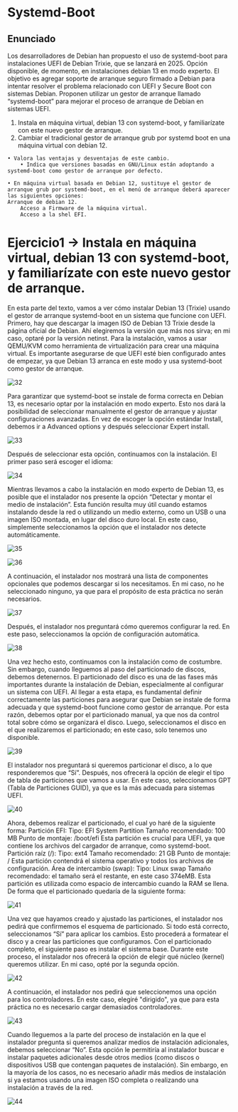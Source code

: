 # Systemd-Boot

## Enunciado

Los desarrolladores de Debian han propuesto el uso de systemd-boot para instalaciones UEFI de Debian Trixie, que se lanzará en 2025. Opción disponible, de momento, en instalaciones debian 13 en modo experto. El objetivo es agregar soporte de arranque seguro firmado a Debian para intentar resolver el problema relacionado con UEFI y Secure Boot con sistemas Debian. Proponen utilizar un gestor de arranque llamado “systemd-boot” para mejorar el proceso de arranque de Debian en sistemas UEFI.

1. Instala en máquina virtual, debian 13 con systemd-boot, y familiarízate con este nuevo gestor de arranque.
2. Cambiar el tradicional gestor de arranque grub por systemd boot en una máquina virtual con debian 12.

```
• Valora las ventajas y desventajas de este cambio.
    • Indica que versiones basadas en GNU/Linux están adoptando a systemd-boot como gestor de arranque por defecto.
```

```
• En máquina virtual basada en Debian 12, sustituye el gestor de arranque grub por systemd-boot, en el menú de arranque deberá aparecer las siguientes opciones:
Arranque de debian 12.
    Acceso a Firmware de la máquina virtual.
    Acceso a la shel EFI.
```

# Ejercicio1 → Instala en máquina virtual, debian 13 con systemd-boot, y familiarízate con este nuevo gestor de arranque.

En esta parte del texto, vamos a ver cómo instalar Debian 13 (Trixie) usando el gestor de arranque systemd-boot en un sistema que funcione con UEFI.
Primero, hay que descargar la imagen ISO de Debian 13 Trixie desde la página oficial de Debian. Ahí elegiremos la versión que más nos sirva; en mi caso, optaré por la versión netinst.
Para la instalación, vamos a usar QEMU/KVM como herramienta de virtualización para crear una máquina virtual. Es importante asegurarse de que UEFI esté bien configurado antes de empezar, ya que Debian 13 arranca en este modo y usa systemd-boot como gestor de arranque.

![32](ldap/32.png)


Para garantizar que systemd-boot se instale de forma correcta en Debian 13, es necesario optar por la instalación en modo experto. Esto nos dará la posibilidad de seleccionar manualmente el gestor de arranque y ajustar configuraciones avanzadas.
En vez de escoger la opción estándar Install, debemos ir a Advanced options y después seleccionar Expert install.

![33](ldap/33.png)

Después de seleccionar esta opción, continuamos con la instalación. El primer paso será escoger el idioma:

![34](ldap/34.png)

Mientras llevamos a cabo la instalación en modo experto de Debian 13, es posible que el instalador nos presente la opción “Detectar y montar el medio de instalación”. Esta función resulta muy útil cuando estamos instalando desde la red o utilizando un medio externo, como un USB o una imagen ISO montada, en lugar del disco duro local. En este caso, simplemente seleccionamos la opción que el instalador nos detecte automáticamente.

![35](ldap/35.png)

![36](ldap/36.png)

A continuación, el instalador nos mostrará una lista de componentes opcionales que podemos descargar si los necesitamos. En mi caso, no he seleccionado ninguno, ya que para el propósito de esta práctica no serán necesarios.


![37](ldap/37.png)

Después, el instalador nos preguntará cómo queremos configurar la red. En este paso, seleccionamos la opción de configuración automática.

![38](ldap/38.png)

Una vez hecho esto, continuamos con la instalación como de costumbre. Sin embargo, cuando lleguemos al paso del particionado de discos, debemos detenernos.
El particionado del disco es una de las fases más importantes durante la instalación de Debian, especialmente al configurar un sistema con UEFI. Al llegar a esta etapa, es fundamental definir correctamente las particiones para asegurar que Debian se instale de forma adecuada y que systemd-boot funcione como gestor de arranque.
Por esta razón, debemos optar por el particionado manual, ya que nos da control total sobre cómo se organizará el disco.
Luego, seleccionamos el disco en el que realizaremos el particionado; en este caso, solo tenemos uno disponible.

![39](ldap/39.png)

El instalador nos preguntará si queremos particionar el disco, a lo que responderemos que “Sí”. Después, nos ofrecerá la opción de elegir el tipo de tabla de particiones que vamos a usar. En este caso, seleccionamos GPT (Tabla de Particiones GUID), ya que es la más adecuada para sistemas UEFI.

![40](ldap/40.png)

Ahora, debemos realizar el particionado, el cual yo haré de la siguiente forma:
Partición EFI: 
Tipo: EFI System Partition 
Tamaño recomendado: 100 MB
Punto de montaje: /boot/efi 
Esta partición es crucial para UEFI, ya que contiene los archivos del cargador de arranque, como systemd-boot. 
Partición raíz (/): 
Tipo: ext4 
Tamaño recomendado: 21 GB
Punto de montaje: / 
Esta partición contendrá el sistema operativo y todos los archivos de configuración. 
Área de intercambio (swap): 
Tipo: Linux swap 
Tamaño recomendado: el tamaño será el restante, en este caso 374eMB. 
Esta partición es utilizada como espacio de intercambio cuando la RAM se llena. 
De forma que el particionado quedaría de la siguiente forma:

![41](ldap/41.png)

Una vez que hayamos creado y ajustado las particiones, el instalador nos pedirá que confirmemos el esquema de particionado. Si todo está correcto, seleccionamos “Sí” para aplicar los cambios. Esto procederá a formatear el disco y a crear las particiones que configuramos.
Con el particionado completo, el siguiente paso es instalar el sistema base. Durante este proceso, el instalador nos ofrecerá la opción de elegir qué núcleo (kernel) queremos utilizar. En mi caso, opté por la segunda opción.

![42](ldap/42.png)

A continuación, el instalador nos pedirá que seleccionemos una opción para los controladores. En este caso, elegiré "dirigido", ya que para esta práctica no es necesario cargar demasiados controladores.

![43](ldap/43.png)

Cuando lleguemos a la parte del proceso de instalación en la que el instalador pregunta si queremos analizar medios de instalación adicionales, debemos seleccionar “No”.
Esta opción le permitiría al instalador buscar e instalar paquetes adicionales desde otros medios (como discos o dispositivos USB que contengan paquetes de instalación). Sin embargo, en la mayoría de los casos, no es necesario añadir más medios de instalación si ya estamos usando una imagen ISO completa o realizando una instalación a través de la red.

![44](ldap/44.png)

